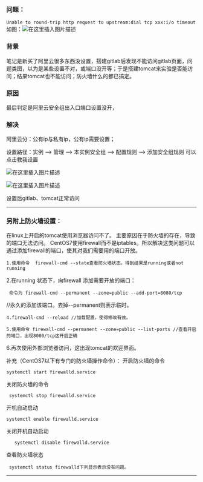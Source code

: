 
### 问题：
``Unable to round-trip http request to upstream:dial tcp xxx:i/o timeout``
如图：![在这里插入图片描述](https://img-blog.csdn.net/20181012153558672?watermark/2/text/aHR0cHM6Ly9ibG9nLmNzZG4ubmV0L3FxXzMxNDI0ODI1/font/5a6L5L2T/fontsize/400/fill/I0JBQkFCMA==/dissolve/70)

### 背景  
笔记是新买了阿里云很多东西没设置，搭建gitlab后发现不能访问gitlab页面，问题类图，以为是某些设置不对，或端口没开等；于是搭建tomcat来实验是否能访问；结果tomcat也不能访问；防火墙什么的都已搞定。

### 原因  
最后判定是阿里云安全组出入口端口设置没开，

### 解决  
阿里云分：公有ip与私有ip，公有ip需要设置；

设置路径：实例 --> 管理 --> 本实例安全组 --> 配置规则 --> 添加安全组规则
可以点击教我设置

![在这里插入图片描述](https://img-blog.csdn.net/20181012154532172?watermark/2/text/aHR0cHM6Ly9ibG9nLmNzZG4ubmV0L3FxXzMxNDI0ODI1/font/5a6L5L2T/fontsize/400/fill/I0JBQkFCMA==/dissolve/70)

![在这里插入图片描述](https://img-blog.csdn.net/20181012154552321?watermark/2/text/aHR0cHM6Ly9ibG9nLmNzZG4ubmV0L3FxXzMxNDI0ODI1/font/5a6L5L2T/fontsize/400/fill/I0JBQkFCMA==/dissolve/70)

设置后gitlab、tomcat正常访问


---------------------------------------------------------------
### 另附上防火墙设置：
在linux上开启的tomcat使用浏览器访问不了。
主要原因在于防火墙的存在，导致的端口无法访问。
CentOS7使用firewall而不是iptables。所以解决这类问题可以通过添加firewall的端口，使其对我们需要用的端口开放。

    1.使用命令  firewall-cmd --state查看防火墙状态。得到结果是running或者not running

2.在running 状态下，向firewall 添加需要开放的端口：

     命令为 firewall-cmd --permanent --zone=public --add-port=8080/tcp

 //永久的添加该端口。去掉--permanent则表示临时。

    4.firewall-cmd --reload //加载配置，使得修改有效。

    5.使用命令 firewall-cmd --permanent --zone=public --list-ports //查看开启的端口，出现8080/tcp这开启正确

6.再次使用外部浏览器访问，这出现tomcat的欢迎界面。

补充（CentOS7以下有专门的防火墙操作命令）：
开启防火墙的命令
     

    systemctl start firewalld.service

关闭防火墙的命令
   

     systemctl stop firewalld.service

开机自动启动
    

    systemctl enable firewalld.service

关闭开机自动启动
 

       systemctl disable firewalld.service

查看防火墙状态
   

     systemctl status firewalld下列显示表示没有问题。

--------------------- 
